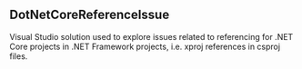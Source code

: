 DotNetCoreReferenceIssue
------------------------

Visual Studio solution used to explore issues related to referencing for .NET
Core projects in .NET Framework projects, i.e. xproj references in csproj files.
